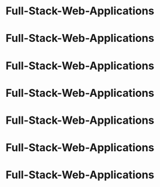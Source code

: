 # Full-Stack-Web-Applications
# Full-Stack-Web-Applications
# Full-Stack-Web-Applications
# Full-Stack-Web-Applications
# Full-Stack-Web-Applications
# Full-Stack-Web-Applications
# Full-Stack-Web-Applications
